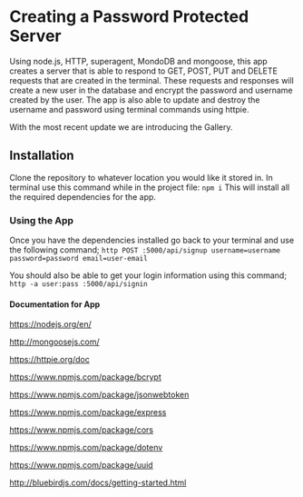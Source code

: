 
# Creating a Password Protected Server
Using node.js, HTTP, superagent, MondoDB and mongoose, this app creates a server that is able to respond to GET, POST, PUT and DELETE requests that are created in the terminal. These requests and responses will create a new user in the database and encrypt the password and username created by the user. The app is also able to update and destroy the username and password using terminal commands using httpie.

With the most recent update we are introducing the Gallery.


## Installation
Clone the repository to whatever location you would like it stored in.
In terminal use this command while in the project file:
`npm i`
This will install all the required dependencies for the app.

### Using the App
Once you have the dependencies installed go back to your terminal and use the following command;
`http POST :5000/api/signup username=username password=password email=user-email`

You should also be able to get your login information using this command;
`http -a user:pass :5000/api/signin`



#### Documentation for App
https://nodejs.org/en/

http://mongoosejs.com/

https://httpie.org/doc

https://www.npmjs.com/package/bcrypt

https://www.npmjs.com/package/jsonwebtoken

https://www.npmjs.com/package/express

https://www.npmjs.com/package/cors

https://www.npmjs.com/package/dotenv

https://www.npmjs.com/package/uuid

http://bluebirdjs.com/docs/getting-started.html
